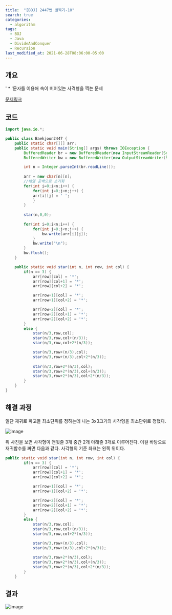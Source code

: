 ```yaml
---
title:  "[BOJ] 2447번 별찍기-10"
search: true
categories: 
  - algorithm
tags:
  - BOJ
  - Java
  - DivideAndConquer
  - Recursion
last_modified_at: 2021-06-28T08:06:00-05:00
---
```


## 개요

' * '문자를 이용해 속이 버어있는 사격형을 찍는 문제

[문제링크](https://www.acmicpc.net/problem/2447)


## 코드

```java
import java.io.*;

public class Baekjoon2447 {
    public static char[][] arr;
    public static void main(String[] args) throws IOException {
        BufferedReader br = new BufferedReader(new InputStreamReader(System.in));
        BufferedWriter bw = new BufferedWriter(new OutputStreamWriter(System.out));

        int n = Integer.parseInt(br.readLine());
        
        arr = new char[n][n];
        //배열 공백으로 초기화
        for(int i=0;i<n;i++) {
            for(int j=0;j<n;j++) {
            arr[i][j] = ' ';
            }
        }
        
        star(n,0,0);
        
        for(int i=0;i<n;i++) {
            for(int j=0;j<n;j++) {
                bw.write(arr[i][j]);
            }
            bw.write("\n");
        }
        bw.flush();
    }

    public static void star(int n, int row, int col) {
        if(n == 3) {
            arr[row][col] = '*';
            arr[row][col+1] = '*';
            arr[row][col+2] = '*';

            arr[row+1][col] = '*';
            arr[row+1][col+2] = '*';

            arr[row+2][col] = '*';
            arr[row+2][col+1] = '*';
            arr[row+2][col+2] = '*';
        }
        else {
            star(n/3,row,col);
            star(n/3,row,col+(n/3));
            star(n/3,row,col+2*(n/3));

            star(n/3,row+(n/3),col);
            star(n/3,row+(n/3),col+2*(n/3));
            
            star(n/3,row+2*(n/3),col);
            star(n/3,row+2*(n/3),col+(n/3));
            star(n/3,row+2*(n/3),col+2*(n/3));
        }
    }
}
```

## 해결 과정

일단 재귀로 파고들 최소단위를 정하는데 나는 3x3크기의 사각형을 최소단위로 정했다.

![image](https://user-images.githubusercontent.com/47655983/100718563-d8fb7500-33fe-11eb-94f5-d0dd9f16d6fc.png)

위 사진을 보면 사각형이 맨윗줄 3개 중간 2개 아래줄 3개로 이루어진다. 이걸 바탕으로 재귀함수를 짜면 다음과 같다. 사각형의 기준 좌표는 왼쪽 위이다.

```java
public static void star(int n, int row, int col) {
        if(n == 3) {
            arr[row][col] = '*';
            arr[row][col+1] = '*';
            arr[row][col+2] = '*';

            arr[row+1][col] = '*';
            arr[row+1][col+2] = '*';

            arr[row+2][col] = '*';
            arr[row+2][col+1] = '*';
            arr[row+2][col+2] = '*';
        }
        else {
            star(n/3,row,col);
            star(n/3,row,col+(n/3));
            star(n/3,row,col+2*(n/3));

            star(n/3,row+(n/3),col);
            star(n/3,row+(n/3),col+2*(n/3));
            
            star(n/3,row+2*(n/3),col);
            star(n/3,row+2*(n/3),col+(n/3));
            star(n/3,row+2*(n/3),col+2*(n/3));
        }
    }
```


## 결과

![image](https://user-images.githubusercontent.com/47655983/100718660-f03a6280-33fe-11eb-924f-2fef1e2503d1.png)